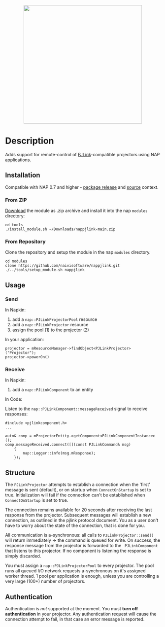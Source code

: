 <br>
<p align="center">
  <img width=384 src="https://download.nap-labs.tech/identity/svg/logos/nap_logo_blue.svg">
</p>
	
# Description

Adds support for remote-control of [PJLink](https://pjlink.jbmia.or.jp/english)-compatible projectors using NAP applications.

## Installation

Compatible with NAP 0.7 and higher - [package release](https://github.com/napframework/nap/releases) and [source](https://github.com/napframework/nap) context. 

### From ZIP

[Download](https://github.com/naivisoftware/nappjlink/archive/refs/heads/main.zip) the module as .zip archive and install it into the nap `modules` directory:
```
cd tools
./install_module.sh ~/Downloads/nappjlink-main.zip
```

### From Repository

Clone the repository and setup the module in the nap `modules` directory.

```
cd modules
clone https://github.com/naivisoftware/nappjlink.git
./../tools/setup_module.sh nappjlink
```

## Usage

### Send

In Napkin:

1. add a `nap::PJLinkProjectorPool` resource
2. add a `nap::PJLinkProjector` resource
3. assign the pool (1) to the projector (2)

In your application:

```
projector = mResourceManager->findObject<PJLinkProjector>("Projector");
projector->powerOn()
```

### Receive

In Napkin:

1. add a `nap::PJLinkComponent` to an entity

In Code:

Listen to the `nap::PJLinkComponent::messageReceived` signal to receive responses:

```
#include <pjlinkcomponent.h>
...

auto& comp = mProjectorEntity->getComponent<PJLinkComponentInstance>();
comp.messageReceived.connect([](const PJLinkCommand& msg)
	{
		nap::Logger::info(msg.mResponse);
	});

```

## Structure

The `PJLinkProjector` attempts to establish a connection when the 'first' message is sent (default), or on startup when `ConnectOnStartup` is set to true. Initialization will fail if the connection can't be established when `ConnectOnStartup` is set to true.

The connection remains available for 20 seconds after receiving the last response from the projector. Subsequent messages will establish a new connection, as outlined in the pjlink protocol document. You as a user don't have to worry about the state of the connection, that is done for you.
 
All communication is a-synchronous: all calls to `PJLinkProjector::send()` will return immediately -> the command is queued for write. On success, the response message from the projector is forwarded to the ` PJLinkComponent` that listens to this projector. If no component is listening the response is simply discarded.

You must assign a `nap::PJLinkProjectorPool` to every projector. The pool runs all queued I/O network requests a-synchronous on it's assigned worker thread. 1 pool per application is enough, unless you are controlling a very large (100+) number of projectors.

## Authentication

Authentication is *not* supported at the moment. You must **turn off authentication** in your projector. Any authentication request will cause the connection attempt to fail, in that case an error message is reported.

